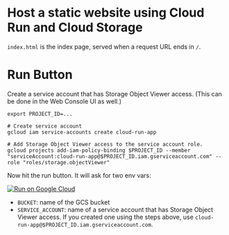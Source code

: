 # Host a static website using Cloud Run and Cloud Storage

`index.html` is the index page, served when a request URL ends in `/`.

# Run Button

Create a service account that has Storage Object Viewer access. (This can be
done in the Web Console UI as well.)

```
export PROJECT_ID=...

# Create service account
gcloud iam service-accounts create cloud-run-app

# Add Storage Object Viewer access to the service account role.
gcloud projects add-iam-policy-binding $PROJECT_ID --member "serviceAccount:cloud-run-app@$PROJECT_ID.iam.gserviceaccount.com" --role "roles/storage.objectViewer"
```

Now hit the run button. It will ask for two env vars:

[![Run on Google Cloud](https://deploy.cloud.run/button.svg)](https://deploy.cloud.run)

* `BUCKET`: name of the GCS bucket
* `SERVICE_ACCOUNT`: name of a service account that has Storage Object Viewer
  access. If you created one using the steps above, use
  `cloud-run-app@$PROJECT_ID.iam.gserviceaccount.com`.
